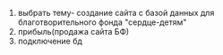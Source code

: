1. выбрать тему- создание сайта с базой данных для благотворительного фонда "сердце-детям"
2. прибыль(продажа сайта БФ)
3. подключение бд
